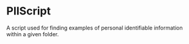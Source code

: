 # PIIScript
A script used for finding examples of personal identifiable information within a given folder.
